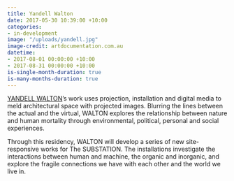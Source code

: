 ```yaml
---
title: Yandell Walton
date: 2017-05-30 10:39:00 +10:00
categories:
- in-development
image: "/uploads/yandell.jpg"
image-credit: artdocumentation.com.au
datetime:
- 2017-08-01 00:00:00 +10:00
- 2017-08-31 00:00:00 +10:00
is-single-month-duration: true
is-many-months-duration: true
---
```


[YANDELL WALTON](http://yandellw.tumblr.com/)’s work uses projection, installation and digital media to meld architectural space with projected images. Blurring the lines between the actual and the virtual, WALTON explores the relationship between nature and human mortality through environmental, political, personal and social
experiences.

Through this residency, WALTON will develop a series of new site-responsive works for The SUBSTATION. The installations investigate the interactions between human and machine, the organic and inorganic, and explore the fragile connections we have with each other and the world we live in.
